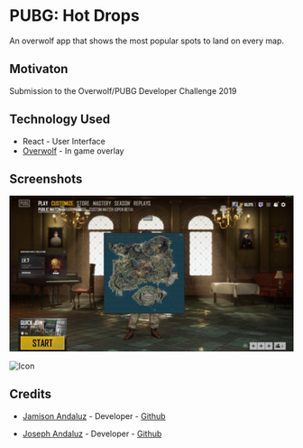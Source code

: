 # PUBG: Hot Drops

An overwolf app that shows the most popular spots to land on every map.

## Motivaton

Submission to the Overwolf/PUBG Developer Challenge 2019

## Technology Used

- React - User Interface
- [Overwolf](https://www.overwolf.com/) - In game overlay

## Screenshots

<!-- take new screenshot where you can see the heatmap -->

![InGame](./PUBG-HotDrops.jpg?raw=true 'Screenshot')

![Icon](./HotDrops.ico?raw=true 'Hot Drops Icon')

## Credits

- [Jamison Andaluz](https://www.linkedin.com/in/jamisonandaluz/) - Developer - [Github](https://github.com/jandaluz)

- [Joseph Andaluz](https://www.linkedin.com/in/jandaluz/) - Developer - [Github](https://github.com/jandaluz1)
